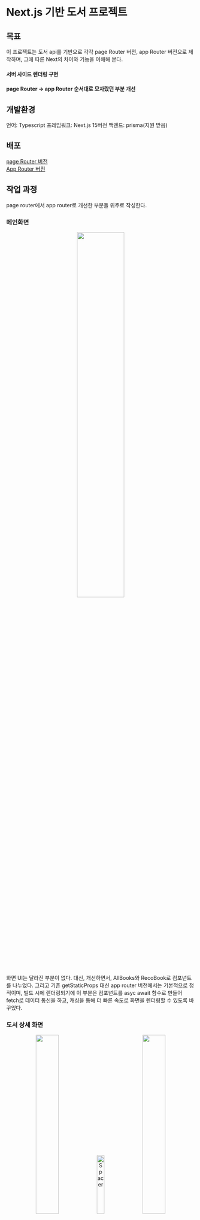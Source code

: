 # Next.js 기반 도서 프로젝트
## 목표
이 프로젝트는 도서 api를 기반으로 각각 page Router 버전, app Router 버전으로 제작하며, 그에 따른 Next의 차이와 기능을 이해해 본다.
#### 서버 사이드 렌더링 구현
#### page Router -> app Router 순서대로 모자랐던 부분 개선

## 개발환경
언어: Typescript
프레임워크: Next.js 15버전
백엔드: prisma(지원 받음)

## 배포
[page Router 버전](https://bookprojectpagerouterver.vercel.app/) <br>
[App Router 버전](https://app-router-version.vercel.app/)

## 작업 과정
page router에서 app router로 개선한 부분들 위주로 작성한다.

### 메인화면
<p align="center"><img src="https://github.com/user-attachments/assets/dd38ff9c-e86b-401e-b34c-9a157b5c03dc" width="50%" height="50%" /></p>
<br>
화면 UI는 달라진 부분이 없다.
대신, 개선하면서, AllBooks와 RecoBook로 컴포넌트를 나누었다. 그리고 기존 getStaticProps 대신 app router 버전에서는 기본적으로 정적이며, 빌드 시에 렌더링되기에 이 부분은 컴포넌트를 asyc await 함수로 만들어 fetch로 데이터 통신을 하고, 캐싱을 통해 더 빠른 속도로 화면을 렌더링할 수 있도록 바꾸었다.

### 도서 상세 화면
<p align="center">
  <img src="https://github.com/user-attachments/assets/df134602-1244-4bf1-8223-d1e5aa46fa1f" width="35%" height="35%">
  <img src="https://dummyimage.com/50x1/ffffff/ffffff" width="20%" alt="Spacer">
  <img src="https://github.com/user-attachments/assets/5407307d-a0a2-489b-9516-2a5bdce97c92" width="35%" height="35%">
</p>
<br>
여기서는 큰 변화가 있었다.
우선 기존 page Router 버전에서는 그저 router.push를 이용해 이동한 반면, app Router에서는 인터셉팅 라우트를 이용해 modal을 호출해 상세 페이지 화면을 띄어주는 식으로 바뀌었다. 그리고 바깥화면을 누르면 바로 이전 목록 화면을 보여주도록 했다. 물론 app Router도 링크로 이동시 기존 page router 버전처럼 화면이 아예 이동한다.

#### 어려웠던 점
우선 모달을 다루는 게 어려웠다. dialog를 이용해 모달을 구현했는데, 기본적으로 닫혀있어서, useEffect 훅과 useRef를 이용해 화면에 렌더링될 시 강제로 모달을 여는 방법으로 해결했다.
```jsx
  const dialogRef = useRef<HTMLDialogElement>(null);
  const router = useRouter();

  useEffect(() => {
    if(!dialogRef.current?.open) {
      // 화면에 렌더링될 시 강제로 모달 오픈
      dialogRef.current?.showModal();
      // 상단 고정
      dialogRef.current?.scrollTo({
        top: 0,
      });
    }
  }, []);
```
### 도서 상세화면 리뷰란(app router만)
<p align="center"><img src="https://github.com/user-attachments/assets/f32abc1b-b03c-474e-a021-eb6f185a78e0" width="50%" height="50%" /></p>
이 부분은 app router에서만 구현한 부분으로 서버 액선을 통해 구현했다. 서버 액션으로 구현한 이유는 보한상 이점이 있기 때문이다. <br>
따로 createReviewAction, deleteReviewAction을 만들어, 입력 정보를 검증하고 api를 호출한다. <br>
createReviewAction의 경우, revalidateTag로 해당 태그(`review-${bookId}`)에 해당하는 부분에 변경된 부분이 있으면 재렌더링 하는 식으로 작업했다.

### 검색
<p align="center">
  <img src="https://github.com/user-attachments/assets/a7ebbc7f-566c-479b-9df1-7bc69db1af2e" width="35%" height="35%">
  <img src="https://dummyimage.com/50x1/ffffff/ffffff" width="20%" alt="Spacer">
  <img src="https://github.com/user-attachments/assets/16c27ef9-dd9d-4ca5-a52a-3702dcc14d42" width="35%" height="35%">
</p>
<br>
검색 페이지는 queryString을 받기에 동적 페이지가 될 수밖에 없고, 검색량에 따라 로딩시간이 오래 걸릴 수 있다. 따라서 app Router 버전에서는 react의 suspense 훅을 이용해 로딩중에 따로 제작한 스켈레톤 이미지가 보여지도록 수정했다.<br>
데이터를 불러오는 방식은 기본적으로 상세페이지와 같다.

### 기타 달라진 점
기존 img 태그에서 NEXT에 내장된 Image를 이용해 이미지를 최적화했다. 

## 작업하면서 느낀 점
이번 프로젝트를 통해 서버사이드 렌더링, SSG에 대한 장점을 알게 되었고, 캐싱을 통해 로딩 속도를 최적화하는 등, 어떻게 하면 더 잘 최적화할 수 있을지 고민하게 된 계기가 되었다.



